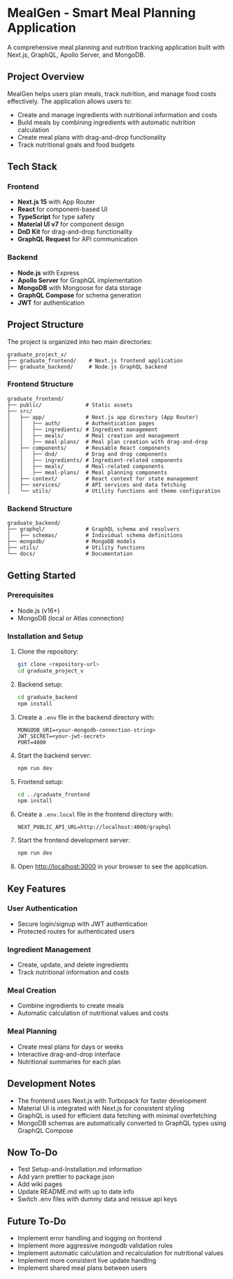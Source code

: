 # MealGen - Smart Meal Planning Application

A comprehensive meal planning and nutrition tracking application built with Next.js, GraphQL, Apollo Server, and MongoDB.

## Project Overview

MealGen helps users plan meals, track nutrition, and manage food costs effectively. The application allows users to:

- Create and manage ingredients with nutritional information and costs
- Build meals by combining ingredients with automatic nutrition calculation
- Create meal plans with drag-and-drop functionality
- Track nutritional goals and food budgets

## Tech Stack

### Frontend
- **Next.js 15** with App Router
- **React** for component-based UI
- **TypeScript** for type safety
- **Material UI v7** for component design
- **DnD Kit** for drag-and-drop functionality
- **GraphQL Request** for API communication

### Backend
- **Node.js** with Express
- **Apollo Server** for GraphQL implementation
- **MongoDB** with Mongoose for data storage
- **GraphQL Compose** for schema generation
- **JWT** for authentication

## Project Structure

The project is organized into two main directories:

```
graduate_project_v/
├── graduate_frontend/    # Next.js frontend application
├── graduate_backend/     # Node.js GraphQL backend
```

### Frontend Structure

```
graduate_frontend/
├── public/              # Static assets
├── src/
│   ├── app/             # Next.js app directory (App Router)
│   │   ├── auth/        # Authentication pages
│   │   ├── ingredients/ # Ingredient management
│   │   ├── meals/       # Meal creation and management
│   │   ├── meal-plans/  # Meal plan creation with drag-and-drop
│   ├── components/      # Reusable React components
│   │   ├── dnd/         # Drag and drop components
│   │   ├── ingredients/ # Ingredient-related components
│   │   ├── meals/       # Meal-related components
│   │   ├── meal-plans/  # Meal planning components
│   ├── context/         # React context for state management
│   ├── services/        # API services and data fetching
│   └── utils/           # Utility functions and theme configuration
```

### Backend Structure

```
graduate_backend/
├── graphql/             # GraphQL schema and resolvers
│   ├── schemas/         # Individual schema definitions
├── mongodb/             # MongoDB models
├── utils/               # Utility functions
└── docs/                # Documentation
```

## Getting Started

### Prerequisites

- Node.js (v16+)
- MongoDB (local or Atlas connection)

### Installation and Setup

1. Clone the repository:
   ```bash
   git clone <repository-url>
   cd graduate_project_v
   ```

2. Backend setup:
   ```bash
   cd graduate_backend
   npm install
   ```

3. Create a `.env` file in the backend directory with:
   ```
   MONGODB_URI=<your-mongodb-connection-string>
   JWT_SECRET=<your-jwt-secret>
   PORT=4000
   ```

4. Start the backend server:
   ```bash
   npm run dev
   ```

5. Frontend setup:
   ```bash
   cd ../graduate_frontend
   npm install
   ```

6. Create a `.env.local` file in the frontend directory with:
   ```
   NEXT_PUBLIC_API_URL=http://localhost:4000/graphql
   ```

7. Start the frontend development server:
   ```bash
   npm run dev
   ```

8. Open [http://localhost:3000](http://localhost:3000) in your browser to see the application.

## Key Features

### User Authentication
- Secure login/signup with JWT authentication
- Protected routes for authenticated users

### Ingredient Management
- Create, update, and delete ingredients
- Track nutritional information and costs

### Meal Creation
- Combine ingredients to create meals
- Automatic calculation of nutritional values and costs

### Meal Planning
- Create meal plans for days or weeks
- Interactive drag-and-drop interface
- Nutritional summaries for each plan

## Development Notes

- The frontend uses Next.js with Turbopack for faster development
- Material UI is integrated with Next.js for consistent styling
- GraphQL is used for efficient data fetching with minimal overfetching
- MongoDB schemas are automatically converted to GraphQL types using GraphQL Compose

## Now To-Do
- Test Setup-and-Installation.md information
- Add yarn prettier to package.json
- Add wiki pages
- Update README.md with up to date info
- Switch .env files with dummy data and reissue api keys

## Future To-Do

- Implement error handling and logging on frontend
- Implement more aggressive mongodb validation rules
- Implement automatic calculation and recalculation for nutritional values
- Implement more consistent live update handling
- Implement shared meal plans between users